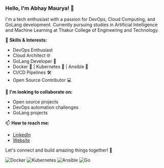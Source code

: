 ### Hello, I'm Abhay Maurya! 👋

I'm a tech enthusiast with a passion for DevOps, Cloud Computing, and GoLang development. Currently pursuing studies in Artificial Intelligence and Machine Learning at Thakur College of Engineering and Technology.

🚀 **Skills & Interests:**
- DevOps Enthusiast
- Cloud Architect 🌐
- GoLang Developer 🐹
- Docker 🐳 | Kubernetes 🚢 | Ansible 🤖
- CI/CD Pipelines 🛠️
- Open Source Contributor 💻

🌟 **I'm looking to collaborate on:**
- Open source projects
- DevOps automation challenges
- GoLang projects

📫 **How to reach me:**
- [LinkedIn](www.linkedin.com/in/abhay-maurya-8b7b3b1a9)
- [Website](http://denissivy.s3-website.ap-south-1.amazonaws.com/)

Let's connect and build amazing things together! 🤝

![Docker](https://img.shields.io/badge/Docker-2496ED?style=for-the-badge&logo=docker&logoColor=white)
![Kubernetes](https://img.shields.io/badge/Kubernetes-326CE5?style=for-the-badge&logo=kubernetes&logoColor=white)
![Ansible](https://img.shields.io/badge/Ansible-EE0000?style=for-the-badge&logo=ansible&logoColor=white)
![Go](https://img.shields.io/badge/Go-00ADD8?style=for-the-badge&logo=go&logoColor=white)

